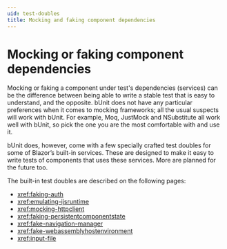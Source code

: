 ```yaml
---
uid: test-doubles
title: Mocking and faking component dependencies
---
```


# Mocking or faking component dependencies

Mocking or faking a component under test's dependencies (services) can be the difference between being able to write a stable test that is easy to understand, and the opposite. bUnit does not have any particular preferences when it comes to mocking frameworks; all the usual suspects will work with bUnit. For example, Moq, JustMock and NSubstitute all work well with bUnit, so pick the one you are the most comfortable with and use it.

bUnit does, however, come with a few specially crafted test doubles for some of Blazor’s built-in services. These are designed to make it easy to write tests of components that uses these services. More are planned for the future too.

The built-in test doubles are described on the following pages:

- <xref:faking-auth>
- <xref:emulating-ijsruntime>
- <xref:mocking-httpclient>
- <xref:faking-persistentcomponentstate>
- <xref:fake-navigation-manager>
- <xref:fake-webassemblyhostenvironment>
- <xref:input-file>